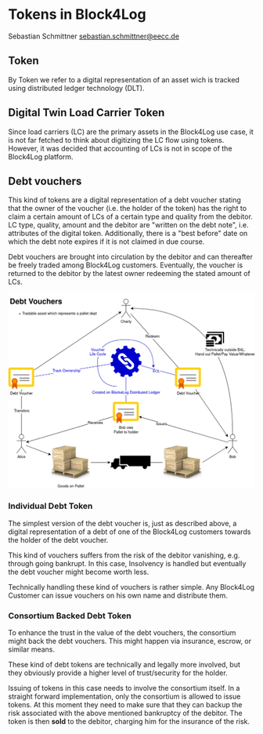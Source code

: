 Tokens in Block4Log
===================
Sebastian Schmittner <sebastian.schmittner@eecc.de>


## Token

By Token we refer to a digital representation of an asset wich is tracked using
distributed ledger technology (DLT).


## Digital Twin Load Carrier Token

Since load carriers (LC) are the primary assets in the Block4Log use case, it is
not far fetched to think about digitizing the LC flow using tokens. However, it
was decided that accounting of LCs is not in scope of the Block4Log platform.


## Debt vouchers

This kind of tokens are a digital representation of a debt voucher stating that
the owner of the voucher (i.e. the holder of the token) has the right to claim a
certain amount of LCs of a certain type and quality from the debitor. LC type,
quality, amount and the debitor are "written on the debt note", i.e. attributes
of the digital token. Additionally, there is a "best before" date on which the
debt note expires if it is not claimed in due course.

Debt vouchers are brought into circulation by the debitor and can thereafter be
freely traded among Block4Log customers. Eventually, the voucher is returned to
the debitor by the latest owner redeeming the stated amount of LCs.


![](pix/palet-coin.png)

### Individual Debt Token

The simplest version of the debt voucher is, just as described above, a digital
representation of a debt of one of the Block4Log customers towards the holder of
the debt voucher.

This kind of vouchers suffers from the risk of the debitor vanishing, e.g.
through going bankrupt. In this case, Insolvency is handled but eventually the
debt voucher might become worth less.

Technically handling these kind of vouchers is rather simple. Any Block4Log
Customer can issue vouchers on his own name and distribute them.


### Consortium Backed Debt Token

To enhance the trust in the value of the debt vouchers, the consortium might
back the debt vouchers. This might happen via insurance, escrow, or similar
means.

These kind of debt tokens are technically and legally more involved, but they
obviously provide a higher level of trust/security for the holder.

Issuing of tokens in this case needs to involve the consortium itself. In a
straight forward implementation, only the consortium is allowed to issue tokens.
At this moment they need to make sure that they can backup the risk associated
with the above mentioned bankruptcy of the debitor. The token is then **sold**
to the debitor, charging him for the insurance of the risk.
